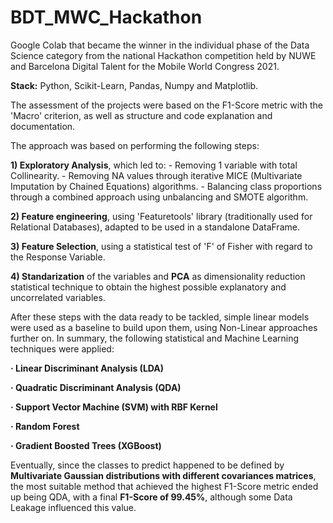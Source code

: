 # BDT_MWC_Hackathon
Google Colab that became the winner in the individual phase of the Data Science category from the national Hackathon competition held by NUWE and Barcelona Digital Talent for the Mobile World Congress 2021.

**Stack:** Python, Scikit-Learn, Pandas, Numpy and Matplotlib.

The assessment of the projects were based on the F1-Score metric with the 'Macro' criterion, as well as structure and code explanation and documentation.

The approach was based on performing the following steps:

**1) Exploratory Analysis**, which led to:
    - Removing 1 variable with total Collinearity.
    - Removing NA values through iterative MICE (Multivariate Imputation by Chained Equations) algorithms.
    - Balancing class proportions through a combined approach using unbalancing and SMOTE algorithm.

**2) Feature engineering**, using 'Featuretools' library (traditionally used for Relational Databases), adapted to be used in a standalone DataFrame.

**3) Feature Selection**, using a statistical test of 'F' of Fisher with regard to the Response Variable.

**4) Standarization** of the variables and **PCA** as dimensionality reduction statistical technique to obtain the highest possible explanatory and uncorrelated variables.


After these steps with the data ready to be tackled, simple linear models were used as a baseline to build upon them, using Non-Linear approaches further on. In summary, the following statistical and Machine Learning techniques were applied:

**· Linear Discriminant Analysis (LDA)**

**· Quadratic Discriminant Analysis (QDA)**

**· Support Vector Machine (SVM) with RBF Kernel**

**· Random Forest**

**· Gradient Boosted Trees (XGBoost)**

Eventually, since the classes to predict happened to be defined by **Multivariate Gaussian distributions with different covariances matrices**, the most suitable method that achieved the highest F1-Score metric ended up being QDA, with a final **F1-Score of 99.45%**, although some Data Leakage influenced this value.

